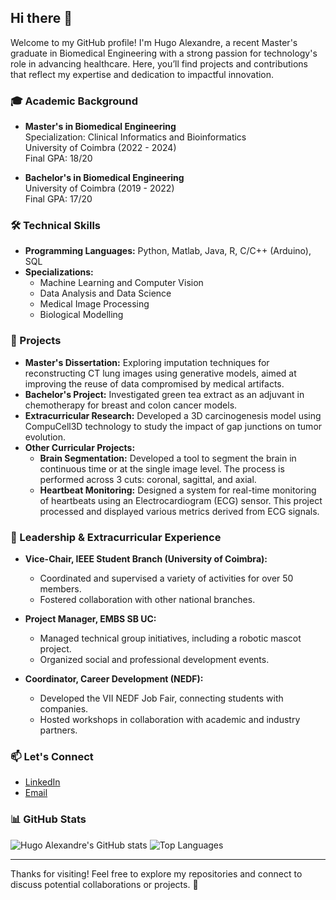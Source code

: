 ## Hi there 👋

Welcome to my GitHub profile! I'm Hugo Alexandre, a recent Master's graduate in Biomedical Engineering with a strong passion for technology's role in advancing healthcare. Here, you’ll find projects and contributions that reflect my expertise and dedication to impactful innovation.

### 🎓 Academic Background

- **Master's in Biomedical Engineering**  
  Specialization: Clinical Informatics and Bioinformatics  
  University of Coimbra (2022 - 2024)  
  Final GPA: 18/20

- **Bachelor's in Biomedical Engineering**  
  University of Coimbra (2019 - 2022)  
  Final GPA: 17/20

### 🛠️ Technical Skills

- **Programming Languages:** Python, Matlab, Java, R, C/C++ (Arduino), SQL
- **Specializations:**
  - Machine Learning and Computer Vision
  - Data Analysis and Data Science
  - Medical Image Processing
  - Biological Modelling

### 🌟 Projects

- **Master's Dissertation:** Exploring imputation techniques for reconstructing CT lung images using generative models, aimed at improving the reuse of data compromised by medical artifacts.
- **Bachelor's Project:** Investigated green tea extract as an adjuvant in chemotherapy for breast and colon cancer models.
- **Extracurricular Research:** Developed a 3D carcinogenesis model using CompuCell3D technology to study the impact of gap junctions on tumor evolution.
- **Other Curricular Projects:**
  - **Brain Segmentation:** Developed a tool to segment the brain in continuous time or at the single image level. The process is performed across 3 cuts: coronal, sagittal, and axial.
  - **Heartbeat Monitoring:** Designed a system for real-time monitoring of heartbeats using an Electrocardiogram (ECG) sensor. This project processed and displayed various metrics derived from ECG signals.

### 🤝 Leadership & Extracurricular Experience

- **Vice-Chair, IEEE Student Branch (University of Coimbra):**
  - Coordinated and supervised a variety of activities for over 50 members.
  - Fostered collaboration with other national branches.

- **Project Manager, EMBS SB UC:**
  - Managed technical group initiatives, including a robotic mascot project.
  - Organized social and professional development events.

- **Coordinator, Career Development (NEDF):**
  - Developed the VII NEDF Job Fair, connecting students with companies.
  - Hosted workshops in collaboration with academic and industry partners.

### 📫 Let's Connect

- [LinkedIn](http://www.linkedin.com/in/hugo-tomas-alexandre)  
- [Email](mailto:hugotomas.2001@outlook.pt)

### 📊 GitHub Stats

![Hugo Alexandre's GitHub stats](https://github-readme-stats.vercel.app/api?username=hugo-tomas&show_icons=true&theme=default)
![Top Languages](https://github-readme-stats.vercel.app/api/top-langs/?username=hugo-tomas&layout=compact&theme=default)

---

Thanks for visiting! Feel free to explore my repositories and connect to discuss potential collaborations or projects. 🚀
